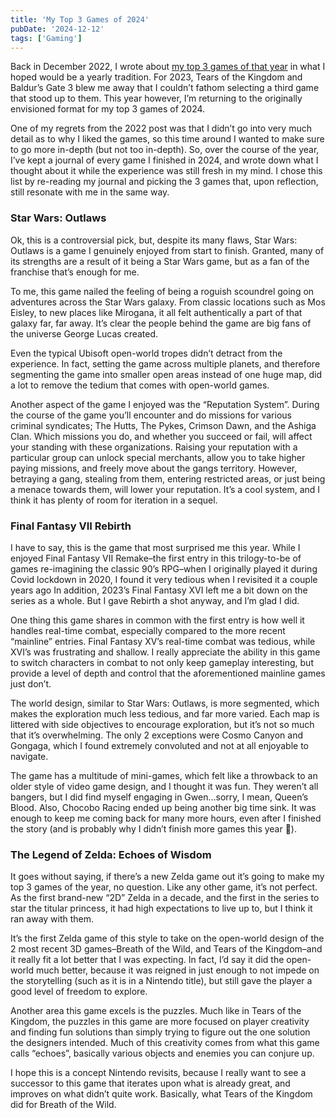 ```yaml
---
title: 'My Top 3 Games of 2024'
pubDate: '2024-12-12'
tags: ['Gaming']
---
```


Back in December 2022, I wrote about [my top 3 games of that year](/posts/2022/my-top-3-games-of-2022/) in what I hoped would be a yearly tradition. For 2023, Tears of the Kingdom and Baldur’s Gate 3 blew me away that I couldn’t fathom selecting a third game that stood up to them. This year however, I’m returning to the originally envisioned format for my top 3 games of 2024.

One of my regrets from the 2022 post was that I didn’t go into very much detail as to why I liked the games, so this time around I wanted to make sure to go more in-depth (but not too in-depth). So, over the course of the year, I’ve kept a journal of every game I finished in 2024, and wrote down what I thought about it while the experience was still fresh in my mind. I chose this list by re-reading my journal and picking the 3 games that, upon reflection, still resonate with me in the same way.

### Star Wars: Outlaws

Ok, this is a controversial pick, but, despite its many flaws, Star Wars: Outlaws is a game I genuinely enjoyed from start to finish. Granted, many of its strengths are a result of it being a Star Wars game, but as a fan of the franchise that’s enough for me.

To me, this game nailed the feeling of being a roguish scoundrel going on adventures across the Star Wars galaxy. From classic locations such as Mos Eisley, to new places like Mirogana, it all felt authentically a part of that galaxy far, far away. It’s clear the people behind the game are big fans of the universe George Lucas created.

Even the typical Ubisoft open-world tropes didn’t detract from the experience. In fact, setting the game across multiple planets, and therefore segmenting the game into smaller open areas instead of one huge map, did a lot to remove the tedium that comes with open-world games.

Another aspect of the game I enjoyed was the “Reputation System”. During the course of the game you’ll encounter and do missions for various criminal syndicates; The Hutts, The Pykes, Crimson Dawn, and the Ashiga Clan. Which missions you do, and whether you succeed or fail, will affect your standing with these organizations. Raising your reputation with a particular group can unlock special merchants, allow you to take higher paying missions, and freely move about the gangs territory. However, betraying a gang, stealing from them, entering restricted areas, or just being a menace towards them, will lower your reputation. It’s a cool system, and I think it has plenty of room for iteration in a sequel.

### Final Fantasy VII Rebirth

I have to say, this is the game that most surprised me this year. While I enjoyed Final Fantasy VII Remake–the first entry in this trilogy-to-be of games re-imagining the classic 90’s RPG–when I originally played it during Covid lockdown in 2020, I found it very tedious when I revisited it a couple years ago In addition, 2023’s Final Fantasy XVI left me a bit down on the series as a whole. But I gave Rebirth a shot anyway, and I’m glad I did.

One thing this game shares in common with the first entry is how well it handles real-time combat, especially compared to the more recent “mainline” entries. Final Fantasy XV’s real-time combat was tedious, while XVI’s was frustrating and shallow. I really appreciate the ability in this game to switch characters in combat to not only keep gameplay interesting, but provide a level of depth and control that the aforementioned mainline games just don’t.

The world design, similar to Star Wars: Outlaws, is more segmented, which makes the exploration much less tedious, and far more varied. Each map is littered with side objectives to encourage exploration, but it’s not so much that it’s overwhelming. The only 2 exceptions were Cosmo Canyon and Gongaga, which I found extremely convoluted and not at all enjoyable to navigate.

The game has a multitude of mini-games, which felt like a throwback to an older style of video game design, and I thought it was fun. They weren’t all bangers, but I did find myself engaging in Gwen…sorry, I mean, Queen’s Blood. Also, Chocobo Racing ended up being another big time sink. It was enough to keep me coming back for many more hours, even after I finished the story (and is probably why I didn’t finish more games this year 😬).

### The Legend of Zelda: Echoes of Wisdom

It goes without saying, if there’s a new Zelda game out it’s going to make my top 3 games of the year, no question. Like any other game, it’s not perfect. As the first brand-new “2D” Zelda in a decade, and the first in the series to star the titular princess, it had high expectations to live up to, but I think it ran away with them.

It’s the first Zelda game of this style to take on the open-world design of the 2 most recent 3D games–Breath of the Wild, and Tears of the Kingdom–and it really fit a lot better that I was expecting. In fact, I’d say it did the open-world much better, because it was reigned in just enough to not impede on the storytelling (such as it is in a Nintendo title), but still gave the player a good level of freedom to explore.

Another area this game excels is the puzzles. Much like in Tears of the Kingdom, the puzzles in this game are more focused on player creativity and finding fun solutions than simply trying to figure out the one solution the designers intended. Much of this creativity comes from what this game calls “echoes”, basically various objects and enemies you can conjure up.

I hope this is a concept Nintendo revisits, because I really want to see a successor to this game that iterates upon what is already great, and improves on what didn’t quite work. Basically, what Tears of the Kingdom did for Breath of the Wild.
